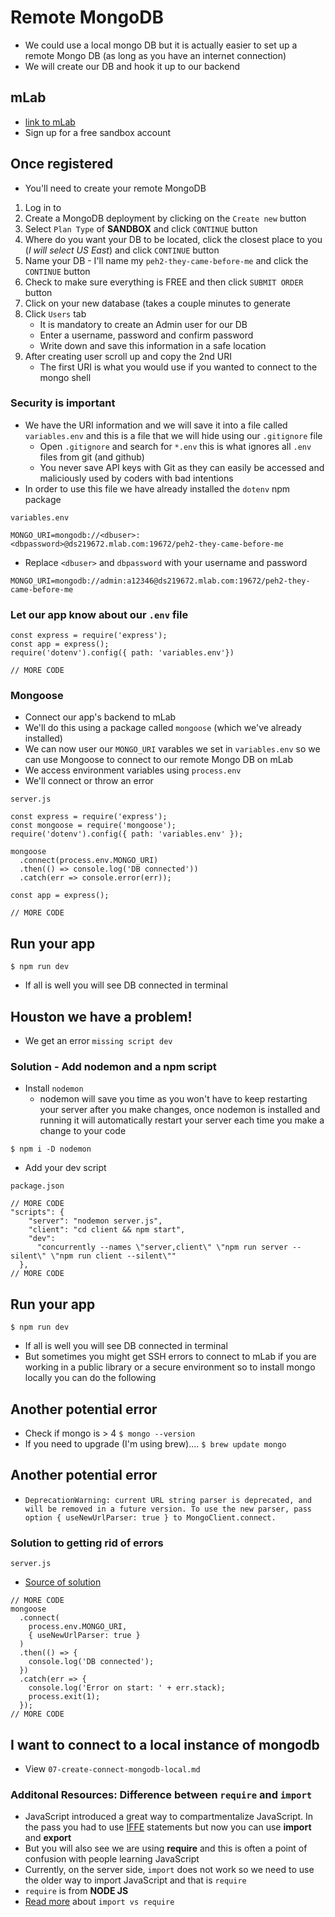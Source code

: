 # Remote MongoDB
* We could use a local mongo DB but it is actually easier to set up a remote Mongo DB (as long as you have an internet connection)
* We will create our DB and hook it up to our backend

## mLab
* [link to mLab](https://mlab.com/)
* Sign up for a free sandbox account

## Once registered
* You'll need to create your remote MongoDB
1. Log in to
2. Create a MongoDB deployment by clicking on the `Create new` button
3. Select `Plan Type` of **SANDBOX** and click `CONTINUE` button
4. Where do you want your DB to be located, click the closest place to you (_I will select US East_) and click `CONTINUE` button
5. Name your DB - I'll name my `peh2-they-came-before-me` and click the `CONTINUE` button
6. Check to make sure everything is FREE and then click `SUBMIT ORDER` button
7. Click on your new database (takes a couple minutes to generate
8. Click `Users` tab
    * It is mandatory to create an Admin user for our DB
    * Enter a username, password and confirm password
    * Write down and save this information in a safe location
9. After creating user scroll up and copy the 2nd URI
    * The first URI is what you would use if you wanted to connect to the mongo shell

### Security is important
* We have the URI information and we will save it into a file called `variables.env` and this is a file that we will hide using our `.gitignore` file
    - Open `.gitignore` and search for `*.env` this is what ignores all `.env` files from git (and github)
    - You never save API keys with Git as they can easily be accessed and maliciously used by coders with bad intentions
* In order to use this file we have already installed the `dotenv` npm package

`variables.env`

```
MONGO_URI=mongodb://<dbuser>:<dbpassword>@ds219672.mlab.com:19672/peh2-they-came-before-me
```

* Replace `<dbuser>` and `dbpassword` with your username and password

```
MONGO_URI=mongodb://admin:a12346@ds219672.mlab.com:19672/peh2-they-came-before-me
```

### Let our app know about our `.env` file
```
const express = require('express');
const app = express();
require('dotenv').config({ path: 'variables.env'})

// MORE CODE
```

### Mongoose
* Connect our app's backend to mLab
* We'll do this using a package called `mongoose` (which we've already installed)
* We can now user our `MONGO_URI` varables we set in `variables.env` so we can use Mongoose to connect to our remote Mongo DB on mLab
* We access environment variables using `process.env`
* We'll connect or throw an error

`server.js`

```
const express = require('express');
const mongoose = require('mongoose');
require('dotenv').config({ path: 'variables.env' });

mongoose
  .connect(process.env.MONGO_URI)
  .then(() => console.log('DB connected'))
  .catch(err => console.error(err));

const app = express();

// MORE CODE
```

## Run your app
`$ npm run dev`

* If all is well you will see DB connected in terminal

## Houston we have a problem!
* We get an error `missing script dev`

### Solution - Add nodemon and a npm script
* Install `nodemon`
    - nodemon will save you time as you won't have to keep restarting your server after you make changes, once nodemon is installed and running it will automatically restart your server each time you make a change to your code

`$ npm i -D nodemon`

* Add your dev script

`package.json`

```
// MORE CODE
"scripts": {
    "server": "nodemon server.js",
    "client": "cd client && npm start",
    "dev":
      "concurrently --names \"server,client\" \"npm run server --silent\" \"npm run client --silent\""
  },
// MORE CODE
```

## Run your app
`$ npm run dev`

* If all is well you will see DB connected in terminal
* But sometimes you might get SSH errors to connect to mLab if you are working in a public library or a secure environment so to install mongo locally you can do the following

## Another potential error
* Check if mongo is > 4 `$ mongo --version`
* If you need to upgrade (I'm using brew).... `$ brew update mongo`

## Another potential error
* `DeprecationWarning: current URL string parser is deprecated, and will be removed in a future version. To use the new parser, pass option { useNewUrlParser: true } to MongoClient.connect.`

### Solution to getting rid of errors
`server.js`

* [Source of solution](https://github.com/Automattic/mongoose/issues/4135)

```
// MORE CODE
mongoose
  .connect(
    process.env.MONGO_URI,
    { useNewUrlParser: true }
  )
  .then(() => {
    console.log('DB connected');
  })
  .catch(err => {
    console.log('Error on start: ' + err.stack);
    process.exit(1);
  });
// MORE CODE
```

## I want to connect to a local instance of mongodb
* View `07-create-connect-mongodb-local.md`

### Additonal Resources: Difference between `require` and `import`
* JavaScript introduced a great way to compartmentalize JavaScript. In the pass you had to use [IFFE](https://stackoverflow.com/questions/8228281/what-is-the-function-construct-in-javascript) statements but now you can use **import** and **export**
* But you will also see we are using **require** and this is often a point of confusion with people learning JavaScript
* Currently, on the server side, `import` does not work so we need to use the older way to import JavaScript and that is `require`
* `require` is from **NODE JS**
* [Read more](https://stackoverflow.com/questions/31354559/using-node-js-require-vs-es6-import-export) about `import vs require`
